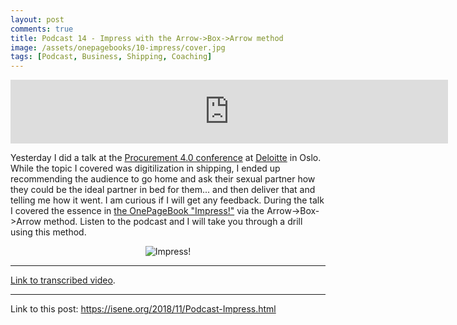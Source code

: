 ```yaml
---
layout: post
comments: true
title: Podcast 14 - Impress with the Arrow->Box->Arrow method
image: /assets/onepagebooks/10-impress/cover.jpg
tags: [Podcast, Business, Shipping, Coaching]
---
```

<iframe src="https://anchor.fm/isene/embed/episodes/Episode-14-1313---Impress-with-the-Arrow-Box-Arrow-method-e2hsrf" height="102px" width="700px" frameborder="0" scrolling="no"></iframe>

Yesterday I did a talk at the [Procurement 4.0 conference](http://info.deloitte.no/ev-2018-strategy-operations-osl-NIMA-Forum.html) at [Deloitte](https://www2.deloitte.com/global/en.html?icid=site_selector_global) in Oslo. While the topic I covered was digitilization in shipping, I ended up recommending the audience to go home and ask their sexual partner how they could be the ideal partner in bed for them... and then deliver that and telling me how it went. I am curious if I will get any feedback. During the talk I covered the essence in [the OnePageBook "Impress!"](https://isene.org/onepagebooks/#1pb-10-impress) via the Arrow->Box->Arrow method. Listen to the podcast and I will take you through a drill using this method.

<center><img src="https://isene.org/assets/onepagebooks/10-impress/cover.jpg" alt="Impress!" /></center>

---
[Link to transcribed video](https://youtu.be/66zYTG15BYo).

---
Link to this post: <https://isene.org/2018/11/Podcast-Impress.html>
